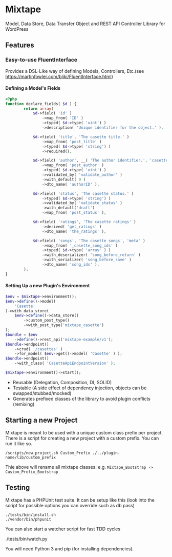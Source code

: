 # Mixtape

Model, Data Store, Data Transfer Object and REST API Controller Library for WordPress

## Features

### Easy-to-use FluentInterface

Provides a DSL-Like way of defining Models, Controllers, Etc.(see https://martinfowler.com/bliki/FluentInterface.html)


#### Defining a Model's Fields
```php
<?php
function declare_fields( $d ) {
        return array(
            $d->field( 'id' )
                ->map_from( 'ID' )
                ->typed( $d->type( 'uint') )
                ->description( 'Unique identifier for the object.' ),

            $d->field( 'title', 'The casette title.' )
                ->map_from( 'post_title' )
                ->typed( $d->type( 'string') )
                ->required(),

            $d->field( 'author', __( 'The author identifier.', 'casette' ) )
                ->map_from( 'post_author' )
                ->typed( $d->type( 'uint') )
                ->validated_by( 'validate_author' )
                ->with_default( 0 )
                ->dto_name( 'authorID' ),

            $d->field( 'status', 'The casette status.' )
                ->typed( $d->type( 'string') )
                ->validated_by( 'validate_status' )
                ->with_default('draft')
                ->map_from( 'post_status' ),

            $d->field( 'ratings', 'The casette ratings' )
                ->derived( 'get_ratings' )
                ->dto_name( 'the_ratings' ),

            $d->field( 'songs', 'The casette songs', 'meta' )
                ->map_from( '_casette_song_ids' )
                ->typed( $d->type( 'array' ) )
                ->with_deserializer( 'song_before_return' )
                ->with_serializer( 'song_before_save' )
                ->dto_name( 'song_ids' ),
        );
}
```

#### Setting Up a new Plugin's Environment

```php
$env = $mixtape->environment();
$env->define()->model(
    'Casette'
)->with_data_store(
    $env->define()->data_store()
        ->custom_post_type()
        ->with_post_type('mixtape_casette')
);
$bundle = $env
    ->define()->rest_api('mixtape-example/v1');
$bundle->endpoint()
    ->crud( '/casettes' )
    ->for_model( $env->get()->model( 'Casette' ) );
$bundle->endpoint()
    ->with_class( 'CasetteApiEndpointVersion' );

$mixtape->environment()->start();
```

- Reusable (Delegation, Composition, DI, SOLID)
- Testable (A side effect of dependency injection, objects can be swapped/stubbed/mocked)
- Generates prefixed classes of the library to avoid plugin conflicts (remixing)

## Starting a new Project

Mixtape is meant to be used with a unique custom class prefix per project.
There is a script for creating a new project with a custom prefix. You can run it like so.

    /scripts/new_project.sh Custom_Prefix ./../plugin-name/lib/custom_prefix

Thie above will rename all mixtape classes: e.g. `Mixtape_Bootstrap -> Custom_Prefix_Bootstrap`

## Testing

Mixtape has a PHPUnit test suite. It can be setup like this (look into the script for possible options you can override such as db pass)

    ./tests/bin/install.sh
    ./vendor/bin/phpunit

You can also start a watcher script for fast TDD cycles

   ./tests/bin/watch.py

You will need Python 3 and pip (for installing dependencies).
